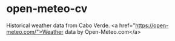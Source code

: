 # open-meteo-cv
Historical weather data from Cabo Verde. &lt;a href="https://open-meteo.com/">Weather data by Open-Meteo.com&lt;/a>
